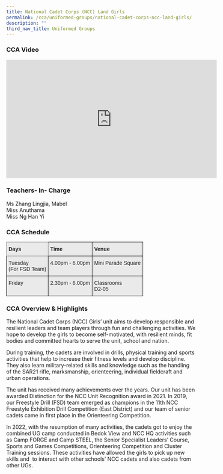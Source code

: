 ```yaml
---
title: National Cadet Corps (NCC) Land Girls
permalink: /cca/uniformed-groups/national-cadet-corps-ncc-land-girls/
description: ""
third_nav_title: Uniformed Groups
---
```

### CCA Video

<div class="bp-youtube">

<iframe width="560" height="315" src="https://www.youtube.com/embed/W2f90lIdDuY" title="YouTube video player" frameborder="0" allow="accelerometer; autoplay; clipboard-write; encrypted-media; gyroscope; picture-in-picture" allowfullscreen></iframe>

</div>

### Teachers- In- Charge

Ms Zhang Lingjia, Mabel <br>
Miss Anuthama <br>
Miss Ng Han Yi


### CCA Schedule

<style type="text/css">
.tg  {border-collapse:collapse;border-spacing:0;}
.tg td{border-color:black;border-style:solid;border-width:1px;font-family:Arial, sans-serif;font-size:14px;
  overflow:hidden;padding:10px 5px;word-break:normal;}
.tg th{border-color:black;border-style:solid;border-width:1px;font-family:Arial, sans-serif;font-size:14px;
  font-weight:normal;overflow:hidden;padding:10px 5px;word-break:normal;}
.tg .tg-y7qa{background-color:#EAEAEA;color:#222;text-align:left;vertical-align:top}
.tg .tg-z5wu{background-color:#EAEAEA;border-color:inherit;color:#222;font-weight:bold;text-align:left;vertical-align:top}
.tg .tg-rj1p{background-color:#EAEAEA;color:#222;font-weight:bold;text-align:left;vertical-align:top}
</style>
<table class="tg">
<thead>
  <tr>
    <th class="tg-z5wu">Days</th>
    <th class="tg-rj1p">Time</th>
    <th class="tg-rj1p">Venue</th>
  </tr>
</thead>
<tbody>
  <tr>
    <td class="tg-y7qa">Tuesday<br>(For FSD Team)</td>
    <td class="tg-y7qa">4.00pm - 6.00pm</td>
    <td class="tg-y7qa">Mini Parade Square</td>
  </tr>
	  <tr>
    <td class="tg-y7qa">Friday</td>
    <td class="tg-y7qa">2.30pm - 6.00pm</td>
    <td class="tg-y7qa">Classrooms<br>D2-05</td>
  </tr>
	
</tbody>
</table>

### CCA Overview & Highlights
The National Cadet Corps (NCC) Girls’ unit aims to develop responsible and resilient leaders and team players through fun and challenging activities. We hope to develop the girls to become self-motivated, with resilient minds, fit bodies and committed hearts to serve the unit, school and nation.

During training, the cadets are involved in drills, physical training and sports activities that help to increase their fitness levels and develop discipline. They also learn military-related skills and knowledge such as the handling of the SAR21 rifle, marksmanship, orienteering, individual fieldcraft and urban operations.

The unit has received many achievements over the years. Our unit has been awarded Distinction for the NCC Unit Recognition award in 2021. In 2019, our Freestyle Drill (FSD) team emerged as champions in the 11th NCC Freestyle Exhibition Drill Competition (East District) and our team of senior cadets came in first place in the Orienteering Competition. 

In 2022, with the resumption of many activities, the cadets got to enjoy the combined UG camp conducted in Bedok View and NCC HQ activities such as Camp FORGE and Camp STEEL, the Senior Specialist Leaders’ Course, Sports and Games Competitions, Orienteering Competition and Cluster Training sessions. These activities have allowed the girls to pick up new skills and  to interact with other schools’ NCC cadets and also cadets from other UGs.